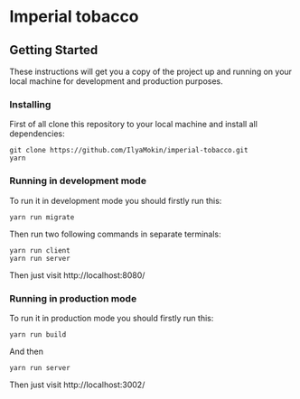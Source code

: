 # Imperial tobacco

## Getting Started

These instructions will get you a copy of the project up and running on your local machine for development and production purposes.

### Installing

First of all clone this repository to your local machine and install all dependencies:

```
git clone https://github.com/IlyaMokin/imperial-tobacco.git
yarn
```

### Running in development mode

To run it in development mode you should firstly run this:

```
yarn run migrate
```

Then run two following commands in separate terminals:

```
yarn run client
yarn run server
```

Then just visit http://localhost:8080/


### Running in production mode

To run it in production mode you should firstly run this:

```
yarn run build
```

And then

```
yarn run server
```

Then just visit http://localhost:3002/

